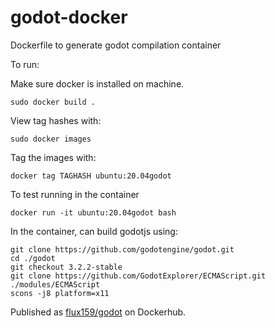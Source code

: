 # godot-docker
Dockerfile to generate godot compilation container

To run:

Make sure docker is installed on machine.

```
sudo docker build .
```

View tag hashes with:
```
sudo docker images
```

Tag the images with:
```
docker tag TAGHASH ubuntu:20.04godot
```

To test running in the container
```
docker run -it ubuntu:20.04godot bash
```

In the container, can build godotjs using:
```
git clone https://github.com/godotengine/godot.git
cd ./godot
git checkout 3.2.2-stable
git clone https://github.com/GodotExplorer/ECMAScript.git ./modules/ECMAScript
scons -j8 platform=x11
```

Published as [flux159/godot](https://hub.docker.com/r/flux159/godot) on Dockerhub.

